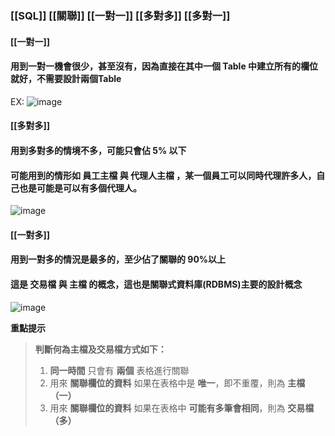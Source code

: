 ### [[SQL]] [[關聯]] [[一對一]] [[多對多]] [[多對一]]

#### **[[一對一]]** 
#### 用到一對一機會很少，甚至沒有，因為直接在其中一個 Table 中建立所有的欄位就好，不需要設計兩個Table
EX:
![image](https://hackmd.io/_uploads/B1V1uAANkg.png)

#### **[[多對多]]**
####  用到多對多的情境不多，可能只會佔 5% 以下
#### 可能用到的情形如 **員工主檔** 與 **代理人主檔** ，某一個員工可以同時代理許多人，自己也是可能是可以有多個代理人。

![image](https://hackmd.io/_uploads/H1tZ_CR4yx.png)

#### **[[一對多]]**
#### **用到一對多的情況是最多的，至少佔了關聯的 90%以上**  
#### 這是 **交易檔** 與 **主檔** 的概念，這也是關聯式資料庫(**RDBMS**)主要的設計概念

![image](https://hackmd.io/_uploads/SkCXuAR41l.png)

**重點提示**

> **判斷何為主檔及交易檔方式如下：**
> 
> 1. **同一時間** 只會有 **兩個** 表格進行關聯
> 2. 用來 **關聯欄位的資料** 如果在表格中是 **唯一**，即不重覆，則為 **主檔（一）**
> 3. 用來 **關聯欄位的資料** 如果在表格中 **可能有多筆會相同**，則為 **交易檔（多）**